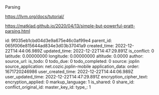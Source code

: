 Parsing

https://llvm.org/docs/tutorial/

https://matklad.github.io/2020/04/13/simple-but-powerful-pratt-parsing.html

id: 9f035eb1cbd04d3e9a675e46c0af99e4
parent_id: 065f006e815644ad834e3d03b37041a9
created_time: 2022-12-22T14:44:06.989Z
updated_time: 2022-12-22T14:47:29.891Z
is_conflict: 0
latitude: 0.00000000
longitude: 0.00000000
altitude: 0.0000
author: 
source_url: 
is_todo: 0
todo_due: 0
todo_completed: 0
source: joplin
source_application: net.cozic.joplin-mobile
application_data: 
order: 1671720246986
user_created_time: 2022-12-22T14:44:06.989Z
user_updated_time: 2022-12-22T14:47:29.891Z
encryption_cipher_text: 
encryption_applied: 0
markup_language: 1
is_shared: 0
share_id: 
conflict_original_id: 
master_key_id: 
type_: 1